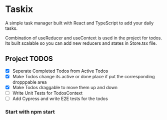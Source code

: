 # Taskix
A simple task manager built with React and TypeScript to add your daily tasks.

Combination of useReducer and useContext is used in the project for todos. Its built scalable so you can
add new reducers and states in Store.tsx file.

## Project TODOS
- [x] Seperate Completed Todos from Active Todos
- [x] Make Todos change its active or done place if put the corresponding dropppable area
- [x] Make Todos draggable to move them up and down
- [ ] Write Unit Tests for TodosContext
- [ ] Add Cypress and write E2E tests for the todos

### Start with npm start